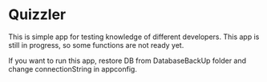 # Quizzler

This is simple app for testing knowledge of different developers. This app is still in progress, so some functions are not ready yet.

If you want to run this app, restore DB from DatabaseBackUp folder and change connectionString in appconfig.